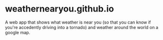 # weathernearyou.github.io

A web app that shows what weather is near you (so that you can know if you're accedently driving into a tornado) and weather around the world on a google map.
